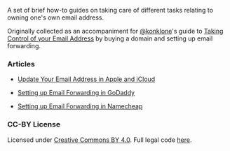 A set of brief how-to guides on taking care of different tasks relating to owning one's own email address.

Originally collected as an accompaniment for [@konklone](/konklone)'s guide to [Taking Control of your Email Address](https://konklone.com/post/take-control-of-your-email-address) by buying a domain and setting up email forwarding.

### Articles

* [Update Your Email Address in Apple and iCloud](icloud#update-your-email-address-in-apple-and-icloud)

* [Setting up Email Forwarding in GoDaddy](godaddy#setting-up-email-forwarding-in-godaddy)

* [Setting up Email Forwarding in Namecheap](namecheap#setting-up-email-forwarding-in-namecheap)


### CC-BY License

Licensed under [Creative Commons BY 4.0](http://creativecommons.org/licenses/by/4.0/). Full legal code [here](http://creativecommons.org/licenses/by/4.0/legalcode).
